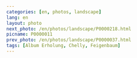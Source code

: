 ```yaml
---
categories: [en, photos, landscape]
lang: en
layout: photo
next_photo: /en/photos/landscape/P0000218.html
picname: P0000011
prev_photo: /en/photos/landscape/P0000037.html
tags: [Album Erholung, Chelly, Feigenbaum]
---
```

